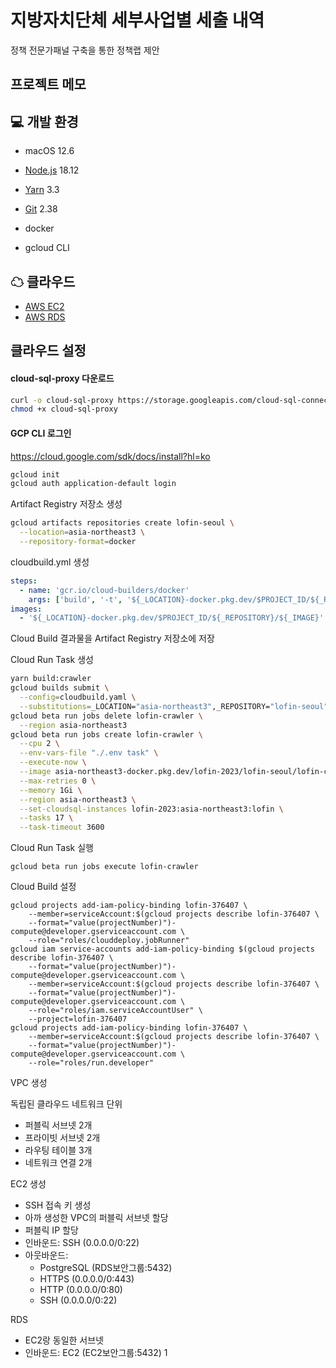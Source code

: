 # 지방자치단체 세부사업별 세출 내역

정책 전문가패널 구축을 통한 정책랩 제안

## 프로젝트 메모

## 💻 개발 환경

- macOS 12.6
- [Node.js](https://nodejs.org/en/) 18.12
- [Yarn](https://yarnpkg.com/getting-started/install#install-corepack) 3.3
- [Git](https://git-scm.com/download) 2.38

- docker
- gcloud CLI

## ☁ 클라우드

- [AWS EC2](https://ap-northeast-2.console.aws.amazon.com/ec2/home?region=ap-northeast-2#Instances:)
- [AWS RDS](https://ap-northeast-2.console.aws.amazon.com/rds/home?region=ap-northeast-2#databases:)

## 클라우드 설정

#### cloud-sql-proxy 다운로드

```bash
curl -o cloud-sql-proxy https://storage.googleapis.com/cloud-sql-connectors/cloud-sql-proxy/v2.1.2/cloud-sql-proxy.darwin.arm64
chmod +x cloud-sql-proxy
```

#### GCP CLI 로그인

https://cloud.google.com/sdk/docs/install?hl=ko

```bash
gcloud init
gcloud auth application-default login
```

Artifact Registry 저장소 생성

```bash
gcloud artifacts repositories create lofin-seoul \
  --location=asia-northeast3 \
  --repository-format=docker
```

cloudbuild.yml 생성

```yml
steps:
  - name: 'gcr.io/cloud-builders/docker'
    args: ['build', '-t', '${_LOCATION}-docker.pkg.dev/$PROJECT_ID/${_REPOSITORY}/${_IMAGE}', '.']
images:
  - '${_LOCATION}-docker.pkg.dev/$PROJECT_ID/${_REPOSITORY}/${_IMAGE}'
```

Cloud Build 결과물을 Artifact Registry 저장소에 저장

Cloud Run Task 생성

```bash
yarn build:crawler
gcloud builds submit \
  --config=cloudbuild.yaml \
  --substitutions=_LOCATION="asia-northeast3",_REPOSITORY="lofin-seoul",_IMAGE="lofin-crawler" .
gcloud beta run jobs delete lofin-crawler \
  --region asia-northeast3
gcloud beta run jobs create lofin-crawler \
  --cpu 2 \
  --env-vars-file "./.env task" \
  --execute-now \
  --image asia-northeast3-docker.pkg.dev/lofin-2023/lofin-seoul/lofin-crawler:latest \
  --max-retries 0 \
  --memory 1Gi \
  --region asia-northeast3 \
  --set-cloudsql-instances lofin-2023:asia-northeast3:lofin \
  --tasks 17 \
  --task-timeout 3600
```

Cloud Run Task 실행

```
gcloud beta run jobs execute lofin-crawler
```

Cloud Build 설정

```
gcloud projects add-iam-policy-binding lofin-376407 \
    --member=serviceAccount:$(gcloud projects describe lofin-376407 \
    --format="value(projectNumber)")-compute@developer.gserviceaccount.com \
    --role="roles/clouddeploy.jobRunner"
gcloud iam service-accounts add-iam-policy-binding $(gcloud projects describe lofin-376407 \
    --format="value(projectNumber)")-compute@developer.gserviceaccount.com \
    --member=serviceAccount:$(gcloud projects describe lofin-376407 \
    --format="value(projectNumber)")-compute@developer.gserviceaccount.com \
    --role="roles/iam.serviceAccountUser" \
    --project=lofin-376407
gcloud projects add-iam-policy-binding lofin-376407 \
    --member=serviceAccount:$(gcloud projects describe lofin-376407 \
    --format="value(projectNumber)")-compute@developer.gserviceaccount.com \
    --role="roles/run.developer"

```

VPC 생성

독립된 클라우드 네트워크 단위

- 퍼블릭 서브넷 2개
- 프라이빗 서브넷 2개
- 라우팅 테이블 3개
- 네트워크 연결 2개

EC2 생성

- SSH 접속 키 생성
- 아까 생성한 VPC의 퍼블릭 서브넷 할당
- 퍼블릭 IP 할당
- 인바운드: SSH (0.0.0.0/0:22)
- 아웃바운드:
  - PostgreSQL (RDS보안그룹:5432)
  - HTTPS (0.0.0.0/0:443)
  - HTTP (0.0.0.0/0:80)
  - SSH (0.0.0.0/0:22)

RDS

- EC2랑 동일한 서브넷
- 인바운드: EC2 (EC2보안그룹:5432)
  1
